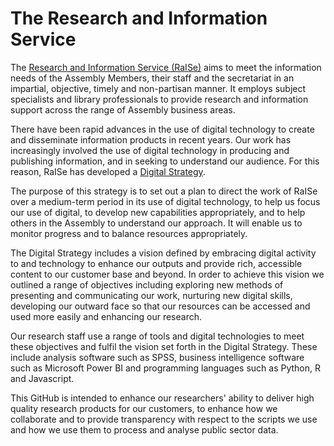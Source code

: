 # The Research and Information Service

The [Research and Information Service (RaISe)](http://www.niassembly.gov.uk/assembly-business/research-and-information-service-raise/find-out-about-raise/) aims to meet the information needs of the Assembly Members, their staff and the secretariat in an impartial, objective, timely and non-partisan manner. It employs subject specialists and library professionals to provide research and information support across the range of Assembly business areas.

There have been rapid advances in the use of digital technology to create and disseminate information products in recent years.  Our work has increasingly involved the use of digital technology in producing and publishing information, and in seeking to understand our audience. For this reason, RaISe has developed a [Digital Strategy](http://www.niassembly.gov.uk/globalassets/documents/raise/raise-digital-strategy-2023_final.pdf).

The purpose of this strategy is to set out a plan to direct the work of RaISe over a medium-term period in its use of digital technology, to help us focus our use of digital, to develop new capabilities appropriately, and to help others in the Assembly to understand our approach. It will enable us to monitor progress and to balance resources appropriately.

The Digital Strategy includes a vision defined by embracing digital activity to and technology to enhance our outputs and provide rich, accessible content to our customer base and beyond. In order to achieve this vision we outlined a range of objectives including exploring new methods of presenting and communicating our work, nurturing new digital skills, developing our outward face so that our resources can be accessed and used more easily and enhancing our research.

Our research staff use a range of tools and digital technologies to meet these objectives and fulfil the vision set forth in the Digital Strategy. These include analysis software such as SPSS, business intelligence software such as Microsoft Power BI and programming languages such as Python, R and Javascript. 

This GitHub is intended to enhance our researchers' ability to deliver high quality research products for our customers, to enhance how we collaborate and to provide transparency with respect to the scripts we use and how we use them to process and analyse public sector data.

<!--

**Here are some ideas to get you started:**

🙋‍♀️ A short introduction - what is your organization all about?
🌈 Contribution guidelines - how can the community get involved?
👩‍💻 Useful resources - where can the community find your docs? Is there anything else the community should know?
🍿 Fun facts - what does your team eat for breakfast?
🧙 Remember, you can do mighty things with the power of [Markdown](https://docs.github.com/github/writing-on-github/getting-started-with-writing-and-formatting-on-github/basic-writing-and-formatting-syntax)
-->
